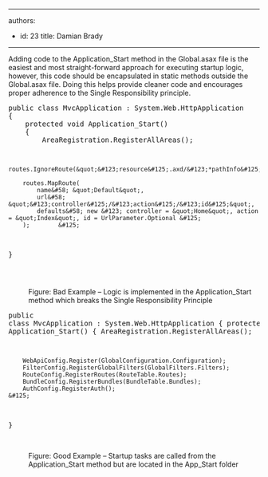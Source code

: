

---
authors:
  - id: 23
    title: Damian Brady
---




<span class='intro'> <p>Adding code to the Application_Start method in the Global.asax file is the easiest and most straight-forward approach for executing startup logic, however,​ this code should be encapsulated in static methods outside the Global.asax file. Doing this helps provide cleaner code and encourages proper adherence to the Single Responsibility principle.<br></p> </span>

<dl class="badImage"><dt><div class="greyBox"><pre>public class MvcApplication &#58; System.Web.HttpApplication
&#123;
    protected void Application_Start()
    &#123;
        AreaRegistration.RegisterAllAreas();

        routes.IgnoreRoute(&quot;&#123;resource&#125;.axd/&#123;*pathInfo&#125;&quot;);

        routes.MapRoute(
            name&#58; &quot;Default&quot;,
            url&#58; &quot;&#123;controller&#125;/&#123;action&#125;/&#123;id&#125;&quot;,
            defaults&#58; new &#123; controller = &quot;Home&quot;, action = &quot;Index&quot;, id = UrlParameter.Optional &#125;
        );        &#125;
&#125;

</pre></div></dt><dd>Figure&#58; Bad Example – Logic is implemented in the Application_Start method which breaks the Single Responsibility Principle</dd></dl><dl class="goodImage"><dt><div class="greyBox"><pre>public class MvcApplication &#58; System.Web.HttpApplication
&#123;
    protected void Application_Start()
    &#123;
        AreaRegistration.RegisterAllAreas();

        WebApiConfig.Register(GlobalConfiguration.Configuration);
        FilterConfig.RegisterGlobalFilters(GlobalFilters.Filters);
        RouteConfig.RegisterRoutes(RouteTable.Routes);
        BundleConfig.RegisterBundles(BundleTable.Bundles);
        AuthConfig.RegisterAuth();
    &#125;
&#125;
</pre></div><br>
      <img src="/PublishingImages/startup-task.jpg" alt="" /> </dt><dd>Figure&#58; Good Example – Startup tasks are called from the Application_Start method but are located in the App_Start folder​<br><br></dd></dl>



